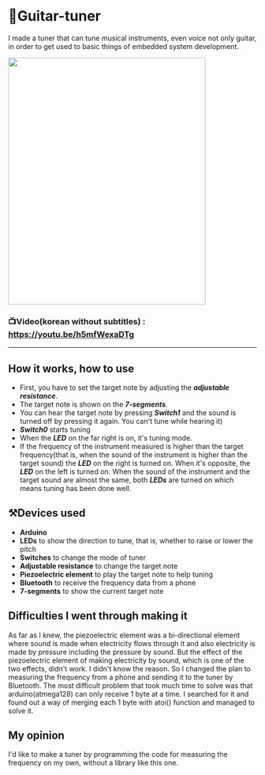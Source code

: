 # 🎹Guitar-tuner
I made a tuner that can tune musical instruments, even voice not only guitar, in order to get used to basic things of embedded system development.

<img src="https://user-images.githubusercontent.com/67142421/148652185-68497dea-50c6-4090-aba9-56ea0dacf683.jpg" width="400" height="500">

### 📺Video(korean without subtitles) : https://youtu.be/h5mfWexaDTg
---
## How it works, how to use
* First, you have to set the target note by adjusting the ***adjustable resistance***.
* The target note is shown on the ***7-segments***.
* You can hear the target note by pressing ***Switch1*** and the sound is turned off by pressing it again. You can't tune while hearing it)
* ***Switch0*** starts tuning
* When the ***LED*** on the far right is on, it's tuning mode.
* If the frequency of the instrument measured is higher than the target frequency(that is, when the sound of the instrument is higher than the target sound) the ***LED*** on the right is turned on. When it's opposite, the ***LED*** on the left is turned on. When the sound of the instrument and the target sound are almost the same, both ***LEDs*** are turned on which means tuning has been done well.

## ⚒️Devices used
* **Arduino**
* **LEDs** to show the direction to tune, that is, whether to raise or lower the pitch
* **Switches** to change the mode of tuner
* **Adjustable resistance** to change the target note
* **Piezoelectric element** to play the target note to help tuning
* **Bluetooth** to receive the frequency data from a phone
* **7-segments** to show the current target note

## Difficulties I went through making it
As far as I knew, the piezoelectric element was a bi-directional element where sound is made when electricity flows through it and also electricity is made by pressure including the pressure by sound. But the effect of the piezoelectric element of making electricity by sound, which is one of the two effects, didn't work. I didn't know the reason. So I changed the plan to measuring the frequency from a phone and sending it to the tuner by Bluetooth.
The most difficult problem that took much time to solve was that arduino(atmega128) can only receive 1 byte at a time. I searched for it and found out a way of merging each 1 byte with atoi() function and managed to solve it.

## My opinion
I'd like to make a tuner by programming the code for measuring the frequency on my own, without a library like this one.

